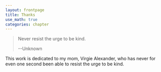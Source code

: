 ```yaml
---
layout: frontpage
title: Thanks
use_math: true
categories: chapter
---
```

> Never resist the urge to be kind.
>
> --Unknown

This work is dedicated to my mom, Virgie Alexander, who has never for even one second been able to resist the urge to be kind.

